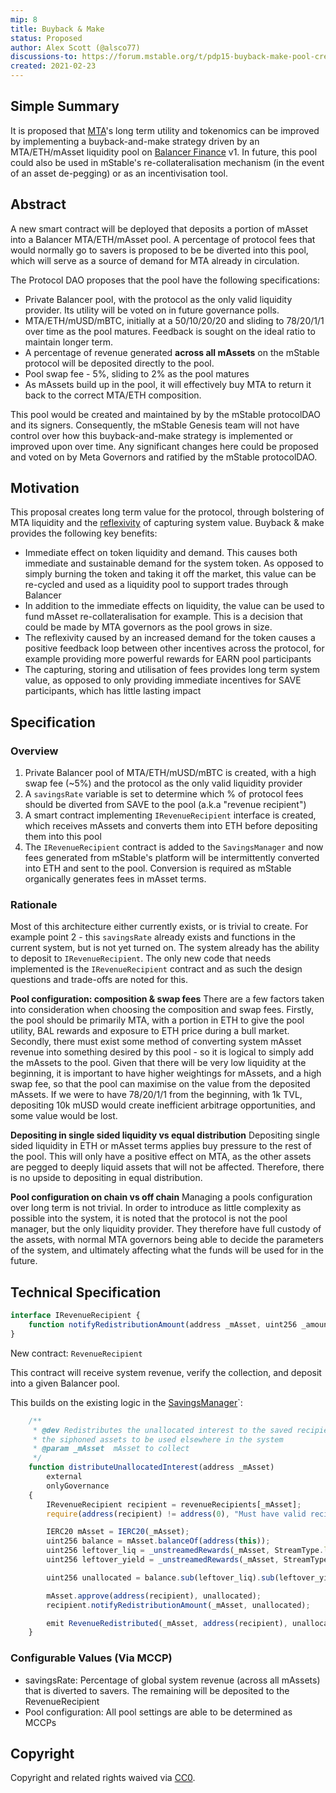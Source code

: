 ```yaml
---
mip: 8
title: Buyback & Make
status: Proposed
author: Alex Scott (@alsco77)
discussions-to: https://forum.mstable.org/t/pdp15-buyback-make-pool-creation-mip-8/363
created: 2021-02-23
---
```


## Simple Summary

<!--"If you can't explain it simply, you don't understand it well enough." Simply describe the outcome the proposed changes intends to achieve. This should be non-technical and accessible to a casual community member.-->

It is proposed that [MTA][3]'s long term utility and tokenomics can be improved by implementing a buyback-and-make strategy driven by an MTA/ETH/mAsset liquidity pool on [Balancer Finance][4] v1. In future, this pool could also be used in mStable's re-collateralisation mechanism (in the event of an asset de-pegging) or as an incentivisation tool.

## Abstract

<!--A short (~200 word) description of the proposed change, the abstract should clearly describe the proposed change. This is what *will* be done if the MIP is implemented, not *why* it should be done or *how* it will be done. If the MIP proposes deploying a new contract, write, "we propose to deploy a new contract that will do x".-->

A new smart contract will be deployed that deposits a portion of mAsset into a Balancer MTA/ETH/mAsset pool. A percentage of protocol fees that would normally go to savers is proposed to be be diverted into this pool, which will serve as a source of demand for MTA already in circulation.

The Protocol DAO proposes that the pool have the following specifications:

- Private Balancer pool, with the protocol as the only valid liquidity provider. Its utility will be voted on in future governance polls.
- MTA/ETH/mUSD/mBTC, initially at a 50/10/20/20 and sliding to 78/20/1/1 over time as the pool matures. Feedback is sought on the ideal ratio to maintain longer term.
- A percentage of revenue generated **across all mAssets** on the mStable protocol will be deposited directly to the pool.
- Pool swap fee - 5%, sliding to 2% as the pool matures
- As mAssets build up in the pool, it will effectively buy MTA to return it back to the correct MTA/ETH composition.

This pool would be created and maintained by by the mStable protocolDAO and its signers. Consequently, the mStable Genesis team will not have control over how this buyback-and-make strategy is implemented or improved upon over time. Any significant changes here could be proposed and voted on by Meta Governors and ratified by the mStable protocolDAO.

## Motivation

<!--This is the problem statement. This is the *why* of the MIP. It should clearly explain *why* the current state of the protocol is inadequate.  It is critical that you explain *why* the change is needed, if the MIP proposes changing how something is calculated, you must address *why* the current calculation is innaccurate or wrong. This is not the place to describe how the MIP will address the issue!-->

This proposal creates long term value for the protocol, through bolstering of MTA liquidity and the [reflexivity][1] of capturing system value. Buyback & make provides the following key benefits:

- Immediate effect on token liquidity and demand. This causes both immediate and sustainable demand for the system token. As opposed to simply burning the token and taking it off the market, this value can be re-cycled and used as a liquidity pool to support trades through Balancer
- In addition to the immediate effects on liquidity, the value can be used to fund mAsset re-collateralisation for example. This is a decision that could be made by MTA governors as the pool grows in size.
- The reflexivity caused by an increased demand for the token causes a positive feedback loop between other incentives across the protocol, for example providing more powerful rewards for EARN pool participants
- The capturing, storing and utilisation of fees provides long term system value, as opposed to only providing immediate incentives for SAVE participants, which has little lasting impact

## Specification

<!--The specification should describe the syntax and semantics of any new feature, there are five sections
1. Overview
2. Rationale
3. Technical Specification
4. Test Cases
5. Configurable Values
-->

### Overview

<!--This is a high level overview of *how* the MIP will solve the problem. The overview should clearly describe how the new feature will be implemented.-->

1. Private Balancer pool of MTA/ETH/mUSD/mBTC is created, with a high swap fee (~5%) and the protocol as the only valid liquidity provider
1. A `savingsRate` variable is set to determine which % of protocol fees should be diverted from SAVE to the pool (a.k.a "revenue recipient")
1. A smart contract implementing `IRevenueRecipient` interface is created, which receives mAssets and converts them into ETH before depositing them into this pool
1. The `IRevenueRecipient` contract is added to the `SavingsManager` and now fees generated from mStable's platform will be intermittently converted into ETH and sent to the pool. Conversion is required as mStable organically generates fees in mAsset terms.

### Rationale

<!--This is where you explain the reasoning behind how you propose to solve the problem. Why did you propose to implement the change in this way, what were the considerations and trade-offs. The rationale fleshes out what motivated the design and why particular design decisions were made. It should describe alternate designs that were considered and related work. The rationale may also provide evidence of consensus within the community, and should discuss important objections or concerns raised during discussion.-->

Most of this architecture either currently exists, or is trivial to create. For example point 2 - this `savingsRate` already exists and functions in the current system, but is not yet turned on. The system already has the ability to deposit to `IRevenueRecipient`. The only new code that needs implemented is the `IRevenueRecipient` contract and as such the design questions and trade-offs are noted for this.

**Pool configuration: composition & swap fees**
There are a few factors taken into consideration when choosing the composition and swap fees. Firstly, the pool should be primarily MTA, with a portion in ETH to give the pool utility, BAL rewards and exposure to ETH price during a bull market. Secondly, there must exist some method of converting system mAsset revenue into something desired by this pool - so it is logical to simply add the mAssets to the pool. Given that there will be very low liquidity at the beginning, it is important to have higher weightings for mAssets, and a high swap fee, so that the pool can maximise on the value from the deposited mAssets. If we were to have 78/20/1/1 from the beginning, with 1k TVL, depositing 10k mUSD would create inefficient arbitrage opportunities, and some value would be lost.

**Depositing in single sided liquidity vs equal distribution**
Depositing single sided liquidity in ETH or mAsset terms applies buy pressure to the rest of the pool. This will only have a positive effect on MTA, as the other assets are pegged to deeply liquid assets that will not be affected. Therefore, there is no upside to depositing in equal distribution.

**Pool configuration on chain vs off chain**
Managing a pools configuration over long term is not trivial. In order to introduce as little complexity as possible into the system, it is noted that the protocol is not the pool manager, but the only liquidity provider. They therefore have full custody of the assets, with normal MTA governors being able to decide the parameters of the system, and ultimately affecting what the funds will be used for in the future.

## Technical Specification

<!--The technical specification should outline the public API of the changes proposed. That is, changes to any of the interfaces mStable currently exposes or the creations of new ones.-->

```typescript
interface IRevenueRecipient {
    function notifyRedistributionAmount(address _mAsset, uint256 _amount) external;
}
```

New contract: `RevenueRecipient`

This contract will receive system revenue, verify the collection, and deposit into a given Balancer pool.

This builds on the existing logic in the [SavingsManager][2]`:

```typescript
    /**
     * @dev Redistributes the unallocated interest to the saved recipient, allowing
     * the siphoned assets to be used elsewhere in the system
     * @param _mAsset  mAsset to collect
     */
    function distributeUnallocatedInterest(address _mAsset)
        external
        onlyGovernance
    {
        IRevenueRecipient recipient = revenueRecipients[_mAsset];
        require(address(recipient) != address(0), "Must have valid recipient");

        IERC20 mAsset = IERC20(_mAsset);
        uint256 balance = mAsset.balanceOf(address(this));
        uint256 leftover_liq = _unstreamedRewards(_mAsset, StreamType.liquidator);
        uint256 leftover_yield = _unstreamedRewards(_mAsset, StreamType.yield);

        uint256 unallocated = balance.sub(leftover_liq).sub(leftover_yield);

        mAsset.approve(address(recipient), unallocated);
        recipient.notifyRedistributionAmount(_mAsset, unallocated);

        emit RevenueRedistributed(_mAsset, address(recipient), unallocated);
    }
```

### Configurable Values (Via MCCP)

<!--Please list all values configurable via MCCP under this implementation.-->

- savingsRate: Percentage of global system revenue (across all mAssets) that is diverted to savers. The remaining will be deposited to the RevenueRecipient
- Pool configuration: All pool settings are able to be determined as MCCPs

## Copyright

Copyright and related rights waived via [CC0](https://creativecommons.org/publicdomain/zero/1.0/).

[1]: https://www.investopedia.com/terms/r/reflexivity.asp
[2]: https://etherscan.io/address/0x9781c4e9b9cc6ac18405891df20ad3566fb6b301
[3]: https://docs.mstable.org/mstable-assets/functions
[4]: https://balancer.finance/
